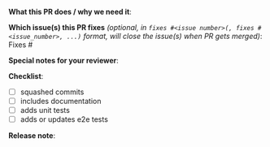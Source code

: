 <!--
Label the PR with the kind of change this for:

kind/feature
kind/bug
kind/documentation
kind/regression
-->

**What this PR does / why we need it**:

<!-- Enter a description of the change and why this change is needed -->

**Which issue(s) this PR fixes** *(optional, in `fixes #<issue number>(, fixes #<issue_number>, ...)` format, will close the issue(s) when PR gets merged)*:
Fixes #

**Special notes for your reviewer**:

**Checklist**:
<!-- Put an "X" character inside the brackets of each completed task. Some may be optional depending on the PR in which case these can be deleted -->

- [ ] squashed commits
- [ ] includes documentation
- [ ] adds unit tests
- [ ] adds or updates e2e tests

**Release note**:
<!--  Write your release note:
1. Enter your extended release note in the below block. 
2. If the PR requires additional action from users switching to the new release, include the string "action required".
2. If no release note is required, just write "NONE"....however we encourage contributors to never use this as release notes are incredible useful.
-->
```release-note

```